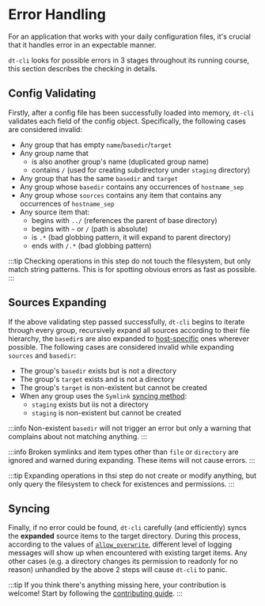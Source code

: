 # Error Handling

For an application that works with your daily configuration files, it's
crucial that it handles error in an expectable manner.

`dt-cli` looks for possible errors in 3 stages throughout its running course,
this section describes the checking in details.

## Config Validating

Firstly, after a config file has been successfully loaded into memory,
`dt-cli` validates each field of the config object.  Specifically, the
following cases are considered invalid:

- Any group that has empty `name`/`basedir`/`target`
- Any group name that
  - is also another group's name (duplicated group name)
  - contains `/` (used for creating subdirectory under `staging` directory)
- Any group that has the same `basedir` and `target`
- Any group whose `basedir` contains any occurrences of `hostname_sep`
- Any group whose `sources` contains any item that contains any occurrences of
  `hostname_sep`
- Any source item that:
  - begins with `../` (references the parent of base directory)
  - begins with `~` or `/` (path is absolute)
  - is `.*` (bad globbing pattern, it will expand to parent directory)
  - ends with `/.*` (bad globbing pattern)

:::tip
Checking operations in this step do not touch the filesystem, but only match
string patterns.  This is for spotting obvious errors as fast as possible.
:::

## Sources Expanding

If the above validating step passed successfully, `dt-cli` begins to iterate
through every group, recursively expand all sources according to their file
hierarchy, the `basedir`s are also expanded to
[host-specific](/features/01-host-specific) ones wherever possible.  The
following cases are considered invalid while expanding `sources` and `basedir`:

- The group's `basedir` exists but is not a directory
- The group's `target` exists and is not a directory
- The group's `target` is non-existent but cannot be created
- When any group uses the `Symlink` [syncing
  method](/config/guide/03-syncing-methods):
  - `staging` exists but iis not a directory
  - `staging` is non-existent but cannot be created

:::info
Non-existent `basedir` will not trigger an error but only a warning that
complains about not matching anything.
:::

:::info
Broken symlinks and item types other than `file` or `directory` are ignored
and warned during expanding.  These items will not cause errors.
:::

:::tip
Expanding operations in thsi step do not create or modify anything, but only
query the filesystem to check for existences and permissions.
:::

## Syncing

Finally, if no error could be found, `dt-cli` carefully (and efficiently)
syncs the **expanded** source items to the target directory.  During this
process, according to the values of
[`allow_overwrite`](/config/key-references#allow-overwrite-1), different
level of logging messages will show up when encountered with existing target
items. Any other cases (e.g. a directory changes its permission to readonly
for no reason) unhandled by the above 2 steps will cause `dt-cli` to panic.

:::tip
If you think there's anything missing here, your contribution is welcome!
Start by following the [contributing guide](/contributing).
:::
